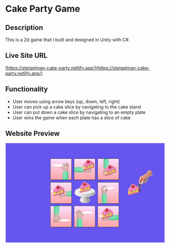# Cake Party Game

## Description
This is a 2d game that I built and designed in Unity with C#. 

## Live Site URL
[https://steigelman-cake-party.netlify.app/](https://steigelman-cake-party.netlify.app/)

## Functionality
* User moves using arrow keys (up, down, left, right)
* User can pick up a cake slice by navigating to the cake stand
* User can put down a cake slice by navigating to an empty plate
* User wins the game when each plate has a slice of cake

## Website Preview
<img src="/GamePreview.png" alt="cake party game" width="840"/>
